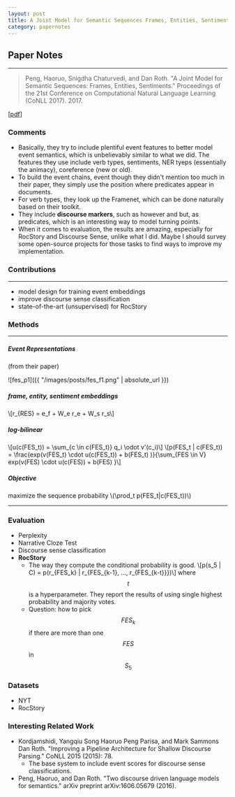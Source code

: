 ```yaml
---
layout: post
title: A Joint Model for Semantic Sequences Frames, Entities, Sentiments
category: papernotes
---
```


## Paper Notes
---
> Peng, Haoruo, Snigdha Chaturvedi, and Dan Roth. "A Joint Model for Semantic Sequences: Frames, Entities, Sentiments." Proceedings of the 21st Conference on Computational Natural Language Learning (CoNLL 2017). 2017.

[[pdf](https://aclanthology.coli.uni-saarland.de/pdf/K/K17/K17-1019.pdf)]

### Comments
- Basically, they try to include plentiful event features to better model event semantics, which is unbelievably similar to what we did. The features they use include verb types, sentiments, NER tyeps (essentially the animacy), coreference (new or old).
- To build the event chains, event though they didn't mention too much in their paper, they simply use the position where predicates appear in documents.
- For verb types, they look up the Framenet, which can be done naturally based on their toolkit.
- They include **discourse markers**, such as however and but, as predicates, which is an interesting way to model turning points.
- When it comes to evaluation, the results are amazing, especially for RocStory and Discourse Sense, unlike what I did. Maybe I should survey some open-source projects for those tasks to find ways to improve my implementation.


### Contributions
---
- model design for training event embeddings
- improve discourse sense classification
- state-of-the-art (unsupervised) for RocStory


### Methods
---

##### Event Representations
(from their paper)

![fes_p1]({{ "/images/posts/fes_f1.png" | absolute_url }})


##### frame, entity, sentiment embeddings
\\[r_{RES} = e_f + W_e r_e + W_s r_s\\]

##### log-bilinear
\\[u(c(FES_t)) = \sum_{c \in c(FES_t)} q_i \odot v'(c_i)\\]
\\[p(FES_t | c(FES_t)) = \frac{exp(v(FES_t) \cdot u(c(FES_t)) + b(FES_t) )}{\sum_{FES \in V} exp(v(FES) \cdot u(c(FES)) + b(FES) }\\]

##### Objective
maximize the sequence probability \\(\prod_t p(FES_t|c(FES_t))\\)

---
### Evaluation
- Perplexity
- Narrative Cloze Test
- Discourse sense classification
- **RocStory**
  - The way they compute the conditional probability is good.
  \\[p(s_5 | C) = p(r_{FES_k} | r_{FES_{k-1}, ..., r_{FES_{k-t}}})\\]
  where $$t$$ is a hyperparameter. They report the results of using single highest probability and majority votes.
  - Question: how to pick $$FES_k$$ if there are more than one $$FES$$ in $$S_5$$

### Datasets
- NYT
- RocStory


### Interesting Related Work
- Kordjamshidi, Yangqiu Song Haoruo Peng Parisa, and Mark Sammons Dan Roth. "Improving a Pipeline Architecture for Shallow Discourse Parsing." CoNLL 2015 (2015): 78.
  - The base system to include event scores for discourse sense classifications.
- Peng, Haoruo, and Dan Roth. "Two discourse driven language models for semantics." arXiv preprint arXiv:1606.05679 (2016).
